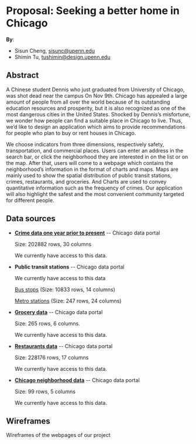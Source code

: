 # Proposal: Seeking a better home in Chicago

**By**:
* Sisun Cheng, sisunc@upenn.edu
* Shimin Tu, tushimin@design.upenn.edu

## Abstract

A Chinese student Dennis who just graduated from University of Chicago, was shot dead near the campus On Nov 9th.  Chicago has appealed a large amount of people from all over the world because of its outstanding education resources and prosperity, but it is also recognized as one of the most dangerous cities in the United States. Shocked by Dennis’s misfortune, we wonder how people can find a suitable place in Chicago to live. Thus, we’d like to design an application which aims to provide recommendations for people who plan to buy or rent houses in Chicago. 

We choose indicators from three dimensions, respectively safety, transportation, and commercial places. Users can enter an address in the search bar, or click the neighborhood they are interested in on the list or on the map. After that, users will come to a webpage which contains the neighborhood’s information in the format of charts and maps. Maps are mainly used to show the spatial distribution of public transit stations, crimes, restaurants, and groceries.  And Charts are used to convey quantitative information such as the frequency of crimes. Our application will also highlight the safest and the most convenient community targeted for different people. 

## Data sources

 -   **[Crime data one year prior to present](https://data.cityofchicago.org/api/views/dfnk-7re6/rows.json?accessType=DOWNLOAD)** -- Chicago data portal
       
       Size: 202882 rows, 30 columns
       
       We currently have access to this data.

 - 	 **Public transit stations** -- Chicago data portal

       We currently have access to this data

       [Bus stops](https://data.cityofchicago.org/Transportation/CTA-Bus-Stops-Shapefile/pxug-u72f) (Size: 10833 rows, 14 columns)
       
       [Metro stations](https://data.cityofchicago.org/Transportation/Metra-Stations/nqm8-q2ym) (Size: 247 rows, 24 columns)

 - 	 **[Grocery data](https://data.cityofchicago.org/Health-Human-Services/Grocery-Store-Status-Map/rish-pa6g)** -- Chicago data portal

       Size: 265 rows, 6 columns.
       
       We currently have access to this data.

 - 	**[Restaurants data](https://data.cityofchicago.org/Health-Human-Services/Food-Inspections-Dashboard/2bnm-jnvb)** -- Chicago data portal
       
       Size: 228176 rows, 17 columns

       We currently have access to this data.

 - 	**[Chicago neighborhood data](https://data.cityofchicago.org/Facilities-Geographic-Boundaries/Boundaries-Neighborhoods/bbvz-uum9)** -- Chicago data portal

       Size: 99 rows, 5 columns

       We currently have access to this data.

## Wireframes

Wireframes of the webpages of our project
